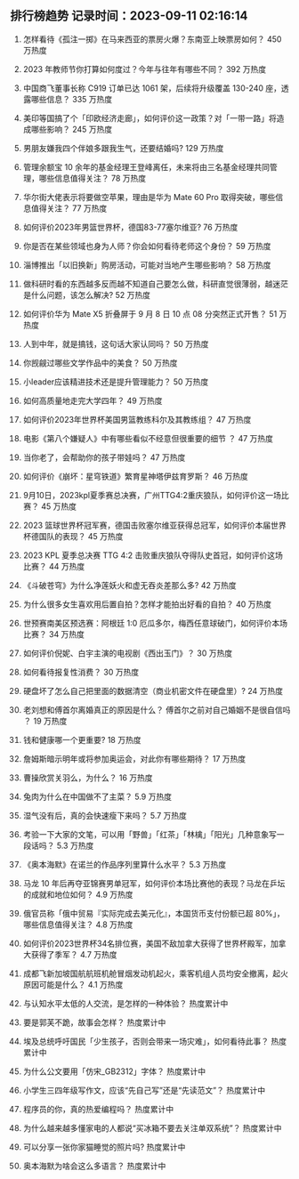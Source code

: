 
## 排行榜趋势 记录时间：2023-09-11 02:16:14
  
  1. 怎样看待《孤注一掷》在马来西亚的票房火爆？东南亚上映票房如何？ 450 万热度
    
  2. 2023 年教师节你打算如何度过？今年与往年有哪些不同？ 392 万热度
    
  3. 中国商飞董事长称 C919 订单已达 1061 架，后续将升级覆盖 130-240 座，透露哪些信息？ 335 万热度
    
  4. 美印等国搞了个「印欧经济走廊」，如何评价这一政策？对「一带一路」将造成哪些影响？ 245 万热度
    
  5. 男朋友嫌我四个伴娘多跟我生气，还要结婚吗? 129 万热度
    
  6. 管理余额宝 10 余年的基金经理王登峰离任，未来将由三名基金经理共同管理，哪些信息值得关注？ 78 万热度
    
  7. 华尔街大佬表示将要做空苹果，理由是华为 Mate 60 Pro 取得突破，哪些信息值得关注？ 77 万热度
    
  8. 如何评价2023年男篮世界杯，德国83-77塞尔维亚? 76 万热度
    
  9. 你是否在某些领域也身为人师？你会如何看待老师这个身份？ 59 万热度
    
  10. 淄博推出「以旧换新」购房活动，可能对当地产生哪些影响？ 58 万热度
    
  11. 做科研时看的东西越多反而越不知道自己要怎么做，科研直觉很薄弱，越迷茫是什么问题，该怎么解决? 52 万热度
    
  12. 如何评价华为 Mate X5 折叠屏于 9 月 8 日 10 点 08 分突然正式开售？ 51 万热度
    
  13. 人到中年，就是搞钱，这句话大家认同吗？ 50 万热度
    
  14. 你觊觎过哪些文学作品中的美食？ 50 万热度
    
  15. 小leader应该精进技术还是提升管理能力？ 50 万热度
    
  16. 如何高质量地走完大学四年？ 49 万热度
    
  17. 如何评价2023年世界杯美国男篮教练科尔及其教练组？ 47 万热度
    
  18. 电影《第八个嫌疑人》中有哪些看似不经意但很重要的细节 ？ 47 万热度
    
  19. 当你老了，会帮助你的孩子带娃吗？ 47 万热度
    
  20. 如何评价《崩坏：星穹铁道》繁育星神塔伊兹育罗斯？ 46 万热度
    
  21. 9月10日，2023kpl夏季赛总决赛，广州TTG4:2重庆狼队，如何评价这一场比赛？ 45 万热度
    
  22. 2023 篮球世界杯冠军赛，德国击败塞尔维亚获得总冠军，如何评价本届世界杯德国队的表现？ 45 万热度
    
  23. 2023 KPL 夏季总决赛 TTG 4:2 击败重庆狼队夺得队史首冠，如何评价这场比赛？ 44 万热度
    
  24. 《斗破苍穹》为什么净莲妖火和虚无吞炎差那么多? 42 万热度
    
  25. 为什么很多女生喜欢用后置自拍？怎样才能拍出好看的自拍？ 40 万热度
    
  26. 世预赛南美区预选赛：阿根廷 1:0 厄瓜多尔，梅西任意球破门，如何评价本场比赛？ 34 万热度
    
  27. 如何评价倪妮、白宇主演的电视剧《西出玉门》？ 30 万热度
    
  28. 如何看待报复性消费？ 30 万热度
    
  29. 硬盘坏了怎么自己把里面的数据清空（商业机密文件在硬盘里）? 24 万热度
    
  30. 老刘想和傅首尔离婚真正的原因是什么？ 傅首尔之前对自己婚姻不是很自信吗 ？ 19 万热度
    
  31. 钱和健康哪一个更重要? 18 万热度
    
  32. 詹姆斯暗示明年或将参加奥运会，对此你有哪些期待？ 17 万热度
    
  33. 曹操欣赏关羽么，为什么？ 16 万热度
    
  34. 兔肉为什么在中国做不了主菜？ 5.9 万热度
    
  35. 湿气没有后，真的会快速瘦下来吗？ 5.7 万热度
    
  36. 考验一下大家的文笔，可以用「野兽」「红茶」「林檎」「阳光」几种意象写一段话吗？ 5.3 万热度
    
  37. 《奥本海默》在诺兰的作品序列里算什么水平？ 5.3 万热度
    
  38. 马龙 10 年后再夺亚锦赛男单冠军，如何评价本场比赛他的表现？马龙在乒坛的成就和地位如何？ 4.9 万热度
    
  39. 俄官员称「俄中贸易『实际完成去美元化』，本国货币支付份额已超 80%」，哪些信息值得关注？ 4.8 万热度
    
  40. 如何评价2023世界杯34名排位赛，美国不敌加拿大获得了世界杯殿军，加拿大获得了季军？ 4.7 万热度
    
  41. 成都飞新加坡国航航班机舱冒烟发动机起火，乘客机组人员均安全撤离，起火原因可能是什么？ 4.1 万热度
    
  42. 与认知水平太低的人交流，是怎样的一种体验？ 热度累计中
    
  43. 要是郭芙不跪，故事会怎样？ 热度累计中
    
  44. 埃及总统呼吁国民「少生孩子，否则会带来一场灾难」，如何看待此事？ 热度累计中
    
  45. 为什么公文要用「仿宋_GB2312」字体？ 热度累计中
    
  46. 小学生三四年级写作文，应该“先自己写”还是“先读范文”？ 热度累计中
    
  47. 程序员的你，真的热爱编程吗？ 热度累计中
    
  48. 为什么越来越多懂家电的人都说“买冰箱不要去关注单双系统”？ 热度累计中
    
  49. 可以分享一张你家猫睡觉的照片吗? 热度累计中
    
  50. 奥本海默为啥会这么多语言？ 热度累计中
    